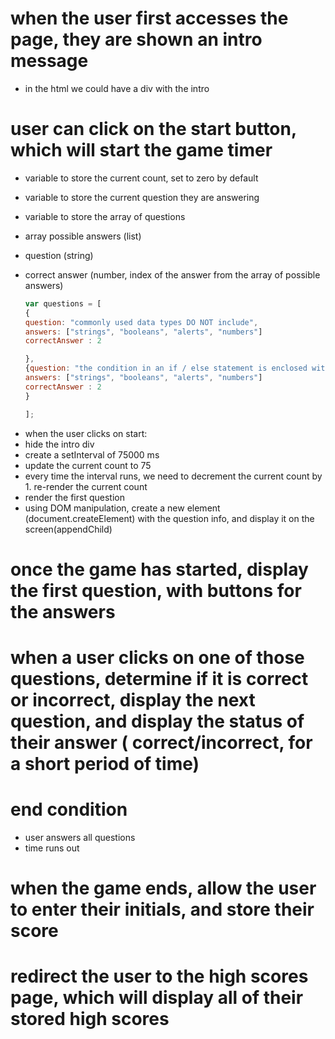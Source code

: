 # when the user first accesses the page, they are shown an intro message

- in the html we could have a div with the intro

# user can click on the start button, which will start the game timer

- variable to store the current count, set to zero by default
- variable to store the current question they are answering
- variable to store the array of questions
- array possible answers (list)
- question (string)
- correct answer (number, index of the answer from the array of possible answers)

  ```javascript
  var questions = [
  {
  question: "commonly used data types DO NOT include",
  answers: ["strings", "booleans", "alerts", "numbers"]
  correctAnswer : 2

  },
  {question: "the condition in an if / else statement is enclosed within ____",
  answers: ["strings", "booleans", "alerts", "numbers"]
  correctAnswer : 2
  }

  ];
  ```

* when the user clicks on start:
* hide the intro div
* create a setInterval of 75000 ms
* update the current count to 75
* every time the interval runs, we need to decrement the current count by 1. re-render the current count
* render the first question
* using DOM manipulation, create a new element (document.createElement) with the question info, and display it on the screen(appendChild)

# once the game has started, display the first question, with buttons for the answers

# when a user clicks on one of those questions, determine if it is correct or incorrect, display the next question, and display the status of their answer ( correct/incorrect, for a short period of time)

# end condition

- user answers all questions
- time runs out

# when the game ends, allow the user to enter their initials, and store their score

# redirect the user to the high scores page, which will display all of their stored high scores
